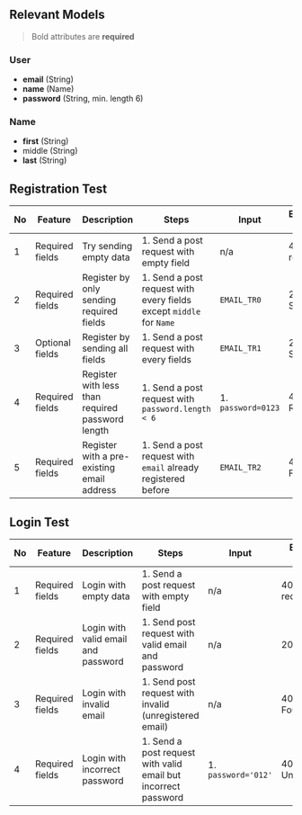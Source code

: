 ## Relevant Models
> Bold attributes are **required**
### User
* **email** (String)
* **name** (Name)
* **password** (String, min. length 6)

### Name
* **first** (String)
* middle (String)
* **last** (String)

## Registration Test
| No  | Feature         | Description                                      | Steps                                                               | Input              | Expected Results | Implemented |
| --- | --------------- | ------------------------------------------------ | ------------------------------------------------------------------- | ------------------ | ---------------- | ----------- |
| 1   | Required fields | Try sending empty data                           | 1. Send a post request with empty field                             | n/a                | 400 Bad request  | ✅           |
| 2   | Required fields | Register by only sending required fields         | 1. Send a post request with every fields except `middle` for `Name` | `EMAIL_TR0`        | 200 Success      | ✅           |
| 3   | Optional fields | Register by sending all fields                   | 1. Send a post request with every fields                            | `EMAIL_TR1`        | 200 Success      | ✅           |
| 4   | Required fields | Register with less than required password length | 1. Send a post request with `password.length < 6`                   | 1. `password=0123` | 400 Bad Request  | ✅           |
| 5   | Required fields | Register with a pre-existing email address       | 1. Send a post request with `email` already registered before       | `EMAIL_TR2`        | 404 Not Found    | ✅           |

## Login Test
| No  | Feature         | Description                         | Steps                                                          | Input               | Expected Results | Implemented |
| --- | --------------- | ----------------------------------- | -------------------------------------------------------------- | ------------------- | ---------------- | ----------- |
| 1   | Required fields | Login with empty data               | 1. Send a post request with empty field                        | n/a                 | 400 Bad request  | ✅           |
| 2   | Required fields | Login with valid email and password | 1. Send post request with valid email and password             | n/a                 | 200 Success      | ✅           |
| 3   | Required fields | Login with invalid email            | 1. Send post request with invalid (unregistered email)         | n/a                 | 404 Not Found    | ✅           |
| 4   | Required fields | Login with incorrect password       | 1. Send a post request with valid email but incorrect password | 1. `password='012'` | 401 Unauthorised | ✅           |
